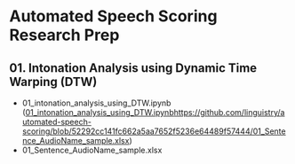 # Automated Speech Scoring Research Prep

## 01. Intonation Analysis using Dynamic Time Warping (DTW)
- 01_intonation_analysis_using_DTW.ipynb ([01_intonation_analysis_using_DTW.ipynb](https://github.com/linguistry/automated-speech-scoring/blob/52292cc141fc662a5aa7652f5236e64489f57444/01_Sentence_AudioName_sample.xlsx)https://github.com/linguistry/automated-speech-scoring/blob/52292cc141fc662a5aa7652f5236e64489f57444/01_Sentence_AudioName_sample.xlsx) 
- 01_Sentence_AudioName_sample.xlsx
